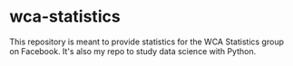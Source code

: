 # wca-statistics
This repository is meant to provide statistics for the WCA Statistics group on Facebook. It's also my repo to study data science with Python.
